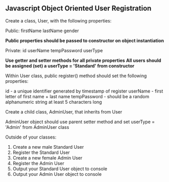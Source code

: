 ## Javascript Object Oriented User Registration ##

Create a class, User, with the following properties:

Public:
firstName
lastName
gender

**Public properties should be passed to constructor on object instantiation**

Private:
id
userName
tempPassword
userType

**Use getter and setter methods for all private properties**
**All users should be assigned (set) a userType = 'Standard' from constructor**

Within User class, public register() method should set the following properties:

id - a unique identifier generated by timestamp of register
userName - first letter of first name + last name
tempPassword - should be a random alphanumeric string at least 5 characters long

Create a child class, AdminUser, that inherits from User 

AdminUser object should use parent setter method and set userType = 'Admin' from AdminUser class

Outside of your classes:

1. Create a new male Standard User
2. Register the Standard User
3. Create a new female Admin User
4. Register the Admin User
5. Output your Standard User object to console
6. Output your Admin User object to console

